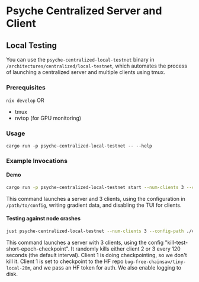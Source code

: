 # Psyche Centralized Server and Client

## Local Testing

You can use the `psyche-centralized-local-testnet` binary in `/architectures/centralized/local-testnet`, which automates the process of launching a centralized server and multiple clients using tmux.

### Prerequisites

`nix develop` OR

- tmux
- nvtop (for GPU monitoring)

### Usage

```
cargo run -p psyche-centralized-local-testnet -- --help
```

### Example Invocations

#### Demo

```bash
cargo run -p psyche-centralized-local-testnet start --num-clients 3 --config-path ../../config/llama2-20m-dolma-noverify-no-checkpointer --write-distro-data ./distro-data/llama2-20m-noverify --tui false
```

This command launches a server and 3 clients, using the configuration in `/path/to/config`, writing gradient data, and disabling the TUI for clients.

#### Testing against node crashes

```bash
just psyche-centralized-local-testnet --num-clients 3 --config-path ./config/kill-test-short-epoch-checkpoint/ --random-kill-num 1 --allowed-to-kill 2,3 --first-client-checkpoint bug-free-chainsaw/tiny-local-20m --hf-token xxxxxxxxxxxxx --write-log
```

This command launches a server with 3 clients, using the config "kill-test-short-epoch-checkpoint".
It randomly kills either client 2 or 3 every 120 seconds (the default interval).
Client 1 is doing checkpointing, so we don't kill it.
Client 1 is set to checkpoint to the HF repo `bug-free-chainsaw/tiny-local-20m`, and we pass an HF token for auth. We also enable logging to disk.

